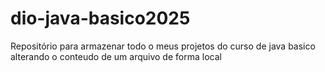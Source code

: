 # dio-java-basico2025
Repositório para armazenar todo o meus projetos do curso de java basico 
alterando o conteudo de um arquivo de forma local
